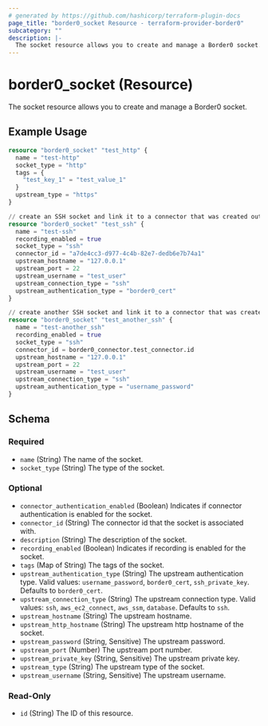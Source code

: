 ```yaml
---
# generated by https://github.com/hashicorp/terraform-plugin-docs
page_title: "border0_socket Resource - terraform-provider-border0"
subcategory: ""
description: |-
  The socket resource allows you to create and manage a Border0 socket.
---
```


# border0_socket (Resource)

The socket resource allows you to create and manage a Border0 socket.

## Example Usage

```terraform
resource "border0_socket" "test_http" {
  name = "test-http"
  socket_type = "http"
  tags = {
    "test_key_1" = "test_value_1"
  }
  upstream_type = "https"
}

// create an SSH socket and link it to a connector that was created outside of Terraform
resource "border0_socket" "test_ssh" {
  name = "test-ssh"
  recording_enabled = true
  socket_type = "ssh"
  connector_id = "a7de4cc3-d977-4c4b-82e7-dedb6e7b74a1"
  upstream_hostname = "127.0.0.1"
  upstream_port = 22
  upstream_username = "test_user"
  upstream_connection_type = "ssh"
  upstream_authentication_type = "border0_cert"
}

// create another SSH socket and link it to a connector that was created in Terraform
resource "border0_socket" "test_another_ssh" {
  name = "test-another_ssh"
  recording_enabled = true
  socket_type = "ssh"
  connector_id = border0_connector.test_connector.id
  upstream_hostname = "127.0.0.1"
  upstream_port = 22
  upstream_username = "test_user"
  upstream_connection_type = "ssh"
  upstream_authentication_type = "username_password"
}
```

<!-- schema generated by tfplugindocs -->
## Schema

### Required

- `name` (String) The name of the socket.
- `socket_type` (String) The type of the socket.

### Optional

- `connector_authentication_enabled` (Boolean) Indicates if connector authentication is enabled for the socket.
- `connector_id` (String) The connector id that the socket is associated with.
- `description` (String) The description of the socket.
- `recording_enabled` (Boolean) Indicates if recording is enabled for the socket.
- `tags` (Map of String) The tags of the socket.
- `upstream_authentication_type` (String) The upstream authentication type. Valid values: `username_password`, `border0_cert`, `ssh_private_key`. Defaults to `border0_cert`.
- `upstream_connection_type` (String) The upstream connection type. Valid values: `ssh`, `aws_ec2_connect`, `aws_ssm`, `database`. Defaults to `ssh`.
- `upstream_hostname` (String) The upstream hostname.
- `upstream_http_hostname` (String) The upstream http hostname of the socket.
- `upstream_password` (String, Sensitive) The upstream password.
- `upstream_port` (Number) The upstream port number.
- `upstream_private_key` (String, Sensitive) The upstream private key.
- `upstream_type` (String) The upstream type of the socket.
- `upstream_username` (String, Sensitive) The upstream username.

### Read-Only

- `id` (String) The ID of this resource.
